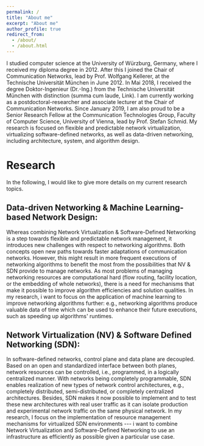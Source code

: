 ```yaml
---
permalink: /
title: "About me"
excerpt: "About me"
author_profile: true
redirect_from: 
  - /about/
  - /about.html
---
```


I studied computer science at the University of Würzburg, Germany, where I received my diploma degree in 2012. 
After this I joined the Chair of Communication Networks, lead by Prof. Wolfgang Kellerer, at the Technische Universität München in June 2012. 
In Mai 2018, I received the degree Doktor-Ingenieur (Dr.-Ing.) from the Technische Universität München with distinction (summa cum laude, Link).
I am currently working as a postdoctoral-researcher and associate lecturer at the Chair of Communication Networks. 
Since January 2019, I am also proud to be a Senior Research Fellow at the Communication Technologies Group, Faculty of Computer Science, University of Vienna, lead by Prof. Stefan Schmid.
My research is focused on flexible and predictable network virtualization, virtualizing software-defined networks, as well as data-driven networking, including architecture, system, and algorithm design.

Research
======
In the following, I would like to give more details on my current research topics.

Data-driven Networking & Machine Learning-based Network Design:
------

Whereas combining Network Virtualization & Software-Defined Networking is a step towards flexible and predictable network management, 
it introduces new challenges with respect to networking algorithms. 
Both concepts open new paths towards faster adaptations of communication networks. 
However, this might result in more frequent executions of networking algorithms to benefit the most from the possibilities that NV & SDN provide to manage networks. 
As most problems of managing networking resources are computational hard (flow routing, facility location, or the embedding of whole networks), 
there is a need for mechanisms that make it possible to improve algorithm efficiencies and solution qualities. 
In my research, i want to focus on the application of machine learning to improve networking algorithms further: 
e.g., networking algorithms produce valuable data of time which can be used to enhance their future executions, such as speeding up algorithms' runtimes.

Network Virtualization (NV) & Software Defined Networking (SDN):
------

In software-defined networks, control plane and data plane are decoupled. Based on an open and standardized interface between both planes, network resources can be controlled, i.e., programmed, in a logically centralized manner. 
With networks being completely programmable, SDN enables realization of new types of network control architectures, e.g., completely distributed, semi-distributed, or completely centralized architectures. 
Besides, SDN makes it now possible to implement and to test these new architectures with real user traffic as it can isolate production and experimental network traffic on the same physical network. 
In my research, I focus on the implementation of resource management mechanisms for virtualized SDN environments --- 
i want to combine Network Virtualization and Software-Defined Networking to use an infrastructure as efficiently as possible given a particular use case.
